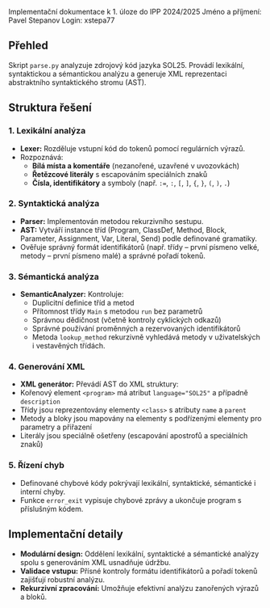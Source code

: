 Implementační dokumentace k 1. úloze do IPP 2024/2025
Jméno a příjmení: Pavel Stepanov
Login: xstepa77

## Přehled
Skript `parse.py` analyzuje zdrojový kód jazyka SOL25. Provádí lexikální, syntaktickou a sémantickou analýzu a generuje XML reprezentaci abstraktního syntaktického stromu (AST).

## Struktura řešení

### 1. Lexikální analýza
- **Lexer:** Rozděluje vstupní kód do tokenů pomocí regulárních výrazů.
- Rozpoznává:
  - **Bílá místa a komentáře** (nezanořené, uzavřené v uvozovkách)
  - **Řetězcové literály** s escapováním speciálních znaků
  - **Čísla, identifikátory** a symboly (např. `:=`, `:`, `[`, `]`, `{`, `}`, `(`, `)`, `.`)

### 2. Syntaktická analýza
- **Parser:** Implementován metodou rekurzivního sestupu.
- **AST:** Vytváří instance tříd (Program, ClassDef, Method, Block, Parameter, Assignment, Var, Literal, Send) podle definované gramatiky.
- Ověřuje správný formát identifikátorů (např. třídy – první písmeno velké, metody – první písmeno malé) a správné pořadí tokenů.

### 3. Sémantická analýza
- **SemanticAnalyzer:** Kontroluje:
  - Duplicitní definice tříd a metod
  - Přítomnost třídy `Main` s metodou `run` bez parametrů
  - Správnou dědičnost (včetně kontroly cyklických odkazů)
  - Správné používání proměnných a rezervovaných identifikátorů
  - Metoda `lookup_method` rekurzivně vyhledává metody v uživatelských i vestavěných třídách.

### 4. Generování XML
  - **XML generátor:** Převádí AST do XML struktury:
  - Kořenový element `<program>` má atribut `language="SOL25"` a případně `description`
  - Třídy jsou reprezentovány elementy `<class>` s atributy `name` a `parent`
  - Metody a bloky jsou mapovány na elementy s podřízenými elementy pro parametry a přiřazení
  - Literály jsou speciálně ošetřeny (escapování apostrofů a speciálních znaků)

### 5. Řízení chyb
- Definované chybové kódy pokrývají lexikální, syntaktické, sémantické i interní chyby.
- Funkce `error_exit` vypisuje chybové zprávy a ukončuje program s příslušným kódem.

## Implementační detaily
- **Modulární design:** Oddělení lexikální, syntaktické a sémantické analýzy spolu s generováním XML usnadňuje údržbu.
- **Validace vstupu:** Přísné kontroly formátu identifikátorů a pořadí tokenů zajišťují robustní analýzu.
- **Rekurzivní zpracování:** Umožňuje efektivní analýzu zanořených výrazů a bloků.
